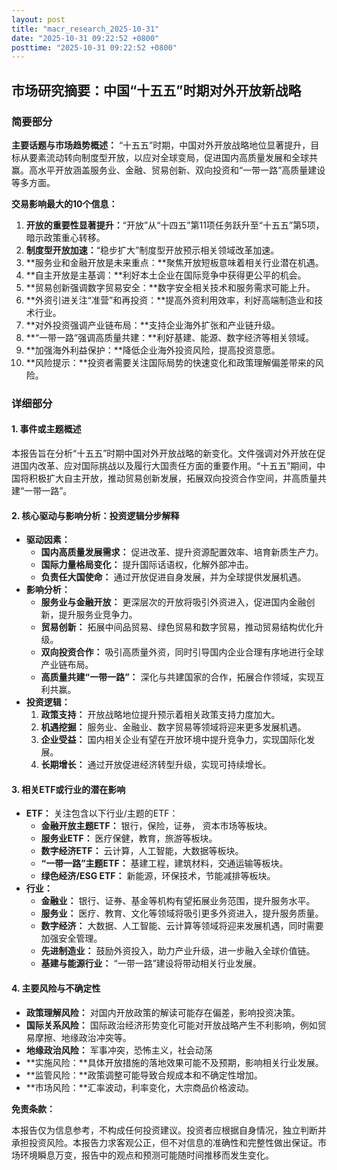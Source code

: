 ```yaml
---
layout: post
title: "macr_research_2025-10-31"
date: "2025-10-31 09:22:52 +0800"
posttime: "2025-10-31 09:22:52 +0800"
---
```


## 市场研究摘要：中国“十五五”时期对外开放新战略

### 简要部分

**主要话题与市场趋势概述：** “十五五”时期，中国对外开放战略地位显著提升，目标从要素流动转向制度型开放，以应对全球变局，促进国内高质量发展和全球共赢。高水平开放涵盖服务业、金融、贸易创新、双向投资和“一带一路”高质量建设等多方面。

**交易影响最大的10个信息：**

1.  **开放的重要性显著提升：**“开放”从“十四五”第11项任务跃升至“十五五”第5项，暗示政策重心转移。
2.  **制度型开放加速：**“稳步扩大”制度型开放预示相关领域改革加速。
3.  **服务业和金融开放是未来重点：**聚焦开放短板意味着相关行业潜在机遇。
4.  **自主开放是主基调：**利好本土企业在国际竞争中获得更公平的机会。
5.  **贸易创新强调数字贸易安全：**数字安全相关技术和服务需求可能上升。
6.  **外资引进关注“准营”和再投资：**提高外资利用效率，利好高端制造业和技术行业。
7.  **对外投资强调产业链布局：**支持企业海外扩张和产业链升级。
8.  **“一带一路”强调高质量共建：**利好基建、能源、数字经济等相关领域。
9.  **加强海外利益保护：**降低企业海外投资风险，提高投资意愿。
10. **风险提示：**投资者需要关注国际局势的快速变化和政策理解偏差带来的风险。

### 详细部分

#### 1. 事件或主题概述

本报告旨在分析“十五五”时期中国对外开放战略的新变化。文件强调对外开放在促进国内改革、应对国际挑战以及履行大国责任方面的重要作用。“十五五”期间，中国将积极扩大自主开放，推动贸易创新发展，拓展双向投资合作空间，并高质量共建“一带一路”。

#### 2. 核心驱动与影响分析：投资逻辑分步解释

*   **驱动因素：**
    *   **国内高质量发展需求：** 促进改革、提升资源配置效率、培育新质生产力。
    *   **国际力量格局变化：** 提升国际话语权，化解外部冲击。
    *   **负责任大国使命：** 通过开放促进自身发展，并为全球提供发展机遇。
*   **影响分析：**
    *   **服务业与金融开放：** 更深层次的开放将吸引外资进入，促进国内金融创新，提升服务业竞争力。
    *   **贸易创新：** 拓展中间品贸易、绿色贸易和数字贸易，推动贸易结构优化升级。
    *   **双向投资合作：** 吸引高质量外资，同时引导国内企业合理有序地进行全球产业链布局。
    *   **高质量共建“一带一路”：** 深化与共建国家的合作，拓展合作领域，实现互利共赢。
*   **投资逻辑：**
    1.  **政策支持：** 开放战略地位提升预示着相关政策支持力度加大。
    2.  **机遇挖掘：** 服务业、金融业、数字贸易等领域将迎来更多发展机遇。
    3.  **企业受益：** 国内相关企业有望在开放环境中提升竞争力，实现国际化发展。
    4.  **长期增长：** 通过开放促进经济转型升级，实现可持续增长。

#### 3. 相关ETF或行业的潜在影响

*   **ETF：** 关注包含以下行业/主题的ETF：
    *   **金融开放主题ETF：** 银行，保险，证券， 资本市场等板块。
    *   **服务业ETF：** 医疗保健，教育，旅游等板块。
    *   **数字经济ETF：** 云计算，人工智能，大数据等板块。
    *   **“一带一路”主题ETF：** 基建工程，建筑材料，交通运输等板块。
    *   **绿色经济/ESG ETF：** 新能源，环保技术，节能减排等板块。
*   **行业：**
    *   **金融业：** 银行、证券、基金等机构有望拓展业务范围，提升服务水平。
    *   **服务业：** 医疗、教育、文化等领域将吸引更多外资进入，提升服务质量。
    *   **数字经济：** 大数据、人工智能、云计算等领域将迎来发展机遇，同时需要加强安全管理。
    *   **先进制造业：** 鼓励外资投入，助力产业升级，进一步融入全球价值链。
    *   **基建与能源行业：** “一带一路”建设将带动相关行业发展。

#### 4. 主要风险与不确定性

*   **政策理解风险：** 对国内开放政策的解读可能存在偏差，影响投资决策。
*   **国际关系风险：** 国际政治经济形势变化可能对开放战略产生不利影响，例如贸易摩擦、地缘政治冲突等。
*   **地缘政治风险：** 军事冲突，恐怖主义，社会动荡
*   **实施风险：**具体开放措施的落地效果可能不及预期，影响相关行业发展。
*   **监管风险：**政策调整可能导致合规成本和不确定性增加。
*   **市场风险：**汇率波动，利率变化，大宗商品价格波动。

**免责条款：**

本报告仅为信息参考，不构成任何投资建议。投资者应根据自身情况，独立判断并承担投资风险。本报告力求客观公正，但不对信息的准确性和完整性做出保证。市场环境瞬息万变，报告中的观点和预测可能随时间推移而发生变化。